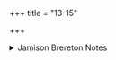 +++
title = "13-15"

+++

<details><summary>Jamison Brereton Notes</summary>

Again, no signs of unity.
</details>
